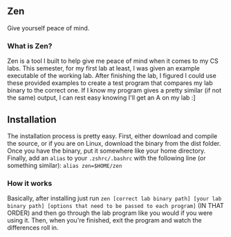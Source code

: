 ## Zen
Give yourself peace of mind.

### What is Zen?
Zen is a tool I built to help give me peace of mind when it comes to my CS labs. This semester, for my first lab at least, I was given an example executable of the working lab. After finishing the lab, I figured I could use these provided examples to create a test program that compares my lab binary to the correct one. If I know my program gives a pretty similar (if not the same) output, I can rest easy knowing I'll get an A on my lab :]

## Installation
The installation process is pretty easy. First, either download and compile the source, or if you are on Linux, download the binary from the dist folder.
Once you have the binary, put it somewhere like your home directory. Finally, add an `alias` to your `.zshrc/.bashrc` with the following line (or something similar): `alias zen=$HOME/zen`

### How it works
Basically, after installing just run `zen [correct lab binary path] [your lab binary path] [options that need to be passed to each program]` (IN THAT ORDER) and then go through the lab program like you would if you were using it. Then, when you're finished, exit the program and watch the differences roll in.